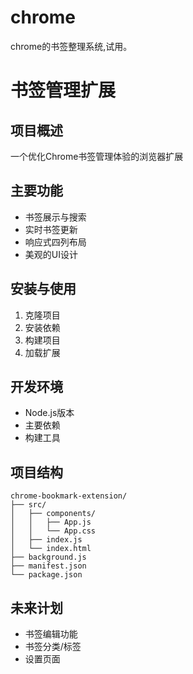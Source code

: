 # chrome
chrome的书签整理系统,试用。
# 书签管理扩展

## 项目概述
一个优化Chrome书签管理体验的浏览器扩展

## 主要功能
- 书签展示与搜索
- 实时书签更新
- 响应式四列布局
- 美观的UI设计

## 安装与使用
1. 克隆项目
2. 安装依赖
3. 构建项目
4. 加载扩展

## 开发环境
- Node.js版本
- 主要依赖
- 构建工具

## 项目结构
```
chrome-bookmark-extension/
├── src/
│   ├── components/
│   │   ├── App.js
│   │   └── App.css
│   ├── index.js
│   └── index.html
├── background.js
├── manifest.json
└── package.json
```

## 未来计划
- 书签编辑功能
- 书签分类/标签
- 设置页面
